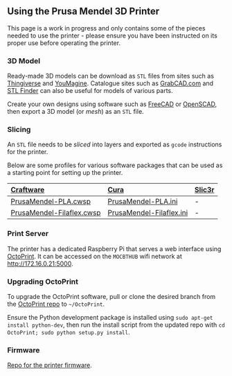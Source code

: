 ## Using the Prusa Mendel 3D Printer

This page is a work in progress and only contains some of the pieces needed to use the printer - please ensure you have been instructed on its proper use before operating the printer.

### 3D Model

Ready-made 3D models can be download as `STL` files from sites such as [Thingiverse](http://www.thingiverse.com/thing:200472/#files) and [YouMagine](https://www.youmagine.com).  Catalogue sites such as [GrabCAD.com](https://grabcad.com) and [STL Finder](http://www.stlfinder.com/) can also be useful for models of various parts.

Create your own designs using software such as [FreeCAD](http://www.freecadweb.org/wiki/index.php?title=Download#Stable_FreeCAD_installers) or [OpenSCAD](http://www.openscad.org), then export a 3D model (or _mesh_) as an `STL` file.

### Slicing

An `STL` file needs to be _sliced_ into layers and exported as `gcode` instructions for the printer.

Below are some profiles for various software packages that can be used as a starting point for setting up the printer.

[Craftware](http://www.craftunique.com/craftware) | [Cura](https://www.ultimaker.com/pages/our-software) | [Slic3r](http://slic3r.org/download)
:---------- | :------ | :--------
[PrusaMendel-PLA.cwsp](files/mendel/PrusaMendel-PLA.cwsp) | [PrusaMendel-PLA.ini](files/mendel/PrusaMendel-PLA.ini) | -
[PrusaMendel-Filaflex.cwsp](files/mendel/PrusaMendel-Filaflex.cwsp) | [PrusaMendel-Filaflex.ini](files/mendel/PrusaMendel-Filaflex.ini) | -


### Print Server

The printer has a dedicated Raspberry Pi that serves a web interface using [OctoPrint](http://octoprint.org). It can be accessed on the `MOCBTHUB` wifi network at <http://172.16.0.21:5000>.

### Upgrading OctoPrint

To upgrade the OctoPrint software, pull or clone the desired branch from the [OctoPrint repo](https://github.com/foosel/OctoPrint) to `~/OctoPrint`.

Ensure the Python development package is installed using `sudo apt-get install python-dev`, then run the install script from the updated repo with `cd OctoPrint; sudo python setup.py install`.

### Firmware

[Repo for the printer firmware](https://github.com/snhack/Prusa-Mendel-Firmware).